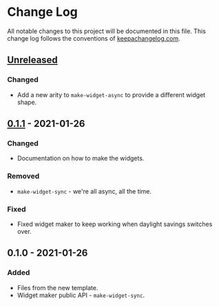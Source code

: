 # Change Log
All notable changes to this project will be documented in this file. This change log follows the conventions of [keepachangelog.com](http://keepachangelog.com/).

## [Unreleased]
### Changed
- Add a new arity to `make-widget-async` to provide a different widget shape.

## [0.1.1] - 2021-01-26
### Changed
- Documentation on how to make the widgets.

### Removed
- `make-widget-sync` - we're all async, all the time.

### Fixed
- Fixed widget maker to keep working when daylight savings switches over.

## 0.1.0 - 2021-01-26
### Added
- Files from the new template.
- Widget maker public API - `make-widget-sync`.

[Unreleased]: https://github.com/your-name/db-test-java.jdbc/compare/0.1.1...HEAD
[0.1.1]: https://github.com/your-name/db-test-java.jdbc/compare/0.1.0...0.1.1
